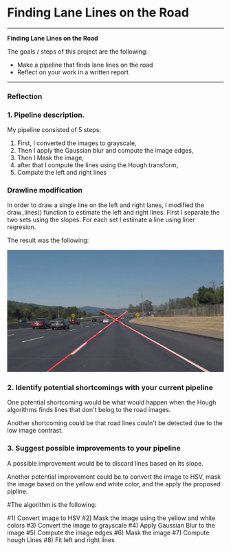 # **Finding Lane Lines on the Road** 

---

**Finding Lane Lines on the Road**

The goals / steps of this project are the following:
* Make a pipeline that finds lane lines on the road
* Reflect on your work in a written report


[//]: # (Image References)

[image1]: ./test_images_output/solidWhiteCurve.jpg "Grayscale"

---

### Reflection

### 1. Pipeline description. 

My pipeline consisted of 5 steps: 

1) First, I converted the images to grayscale, 
2) Then I apply the Gaussian blur and compute the image edges, 
3) Then I Mask the image, 
4) after that I compute the lines using the Hough transform, 
5) Compute the left and right lines

### Drawline modification

In order to draw a single line on the left and right lanes, I modified the draw_lines() function to estimate the left and right lines. First I separate the two sets using the slopes. For each set I estimate a line using liner regresion.

The result was the following:

![alt text][image1]

### 2. Identify potential shortcomings with your current pipeline

One potential shortcoming would be what would happen when the Hough algorithms finds lines that don't belog to the road images.

Another shortcoming could be that road lines couln't be detected due to the low image contrast.


### 3. Suggest possible improvements to your pipeline

A possible improvement would be to discard lines based on its slope.

Another potential improvement could be to convert the image to HSV, mask the image based on the yellow and white color, and the apply the proposed pipline.

#The algorithm is the following:

#1) Convert image to HSV
#2) Mask the image using the yellow and white colors
#3) Convert the image to grayscale
#4) Apply Gaussian Blur to the image
#5) Compute the image edges
#6) Mask the image
#7) Compute hough Lines
#8) Fit left and right lines

